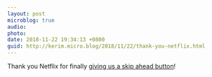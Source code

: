 ```yaml
---
layout: post
microblog: true
audio: 
photo: 
date: 2018-11-22 19:34:13 +0800
guid: http://kerim.micro.blog/2018/11/22/thank-you-netflix.html
---
```

Thank you Netflix for finally [giving us a skip ahead button](https://true-tech.net/netlfix/netflix-player-ui-gets-another-2018-design-refresh-desktop-simpler-sleeker-design/)!
